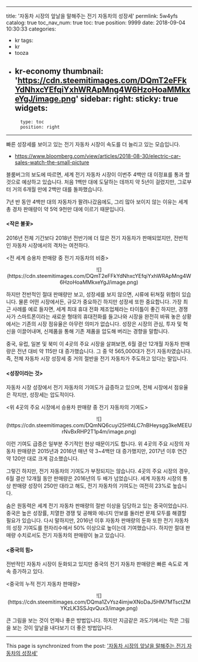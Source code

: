 
---
title: '자동차 시장의 앞날을 말해주는 전기 자동차의 성장세'
permlink: 5w4yfs
catalog: true
toc_nav_num: true
toc: true
position: 9999
date: 2018-09-04 10:30:33
categories:
- kr
tags:
- kr
- tooza
- kr-economy
thumbnail: 'https://cdn.steemitimages.com/DQmT2eFFkYdNhxcYEfqiYxhWRApMng4W6HzoHoaMMkxeYgJ/image.png'
sidebar:
    right:
        sticky: true
widgets:
    -
        type: toc
        position: right
---


빠른 성장세를 보이고 있는 전기 자동차 시장이 속도를 더 늘리고 있는 모습입니다.

- https://www.bloomberg.com/view/articles/2018-08-30/electric-car-sales-watch-the-small-picture

블룸버그의 보도에 따르면, 세계 전기 자동차 시장이 이번주 4백만 대 이정표를 통과 할 것으로 예상하고 있습니다. 처음 1백만 대에 도달하는 데까지 약 5년이 걸렸지만, 그로부터 거의 6개월 만에 2백만 대를 돌파했습니다. 

7년 반 동안 4백만 대의 자동차가 팔려나갔음에도, 그리 많아 보이지 않는 이유는 세계 총 경차 판매량이 약 5억 9천만 대에 이르기 때문입니다.

#### <작은 불꽃>
2016년 전체 기간보다 2018년 전반기에 더 많은 전기 자동차가 판매되었지만, 전반적인 자동차 시장에서의 격차는 여전하다.

<전 세계 승용차 판매량 중 전기 자동차의 비중>
<center>
![](https://cdn.steemitimages.com/DQmT2eFFkYdNhxcYEfqiYxhWRApMng4W6HzoHoaMMkxeYgJ/image.png)
</center>

하지만 전반적인 절대 판매량만 보고, 성장세를 보지 않으면, 시류에 뒤쳐질 위험이 있습니다. 물론 어떤 시장에서든, 규모가 중요하긴 하지만 성장세 또한 중요합니다. 가장 최근 사례를 예로 들자면, 세계 최대 휴대 전화 제조업체라는 타이틀이 좋긴 하지만, 경쟁사가 스마트폰이라는 새로운 형태의 휴대전화를 들고나와 시장을 완전히 바꿔 놓은 상황에서는 기존의 시장 점유율은 아무런 의미가 없습니다. 성장은 시장의 관심, 투자 및 혁신을 이끌어내며, 신제품을 통해 기존 제품을 압도해 버리는 경향을 말합니다.

중국, 유럽, 일본 및 북미 이 4곳의 주요 시장을 살펴보면, 6월 결산 12개월 자동차 판매량은 전년 대비 약 115만 대 증가했습니다. 그 중 약 565,000대가 전기 자동차였습니다. 즉, 전체 자동차 시장 성장세 중 거의 절반을 전기 자동차가 주도하고 있다는 말입니다. 

#### <성장이라는 것>
자동차 시장 성장에서 전기 자동차의 기여도가 급증하고 있으며,  전체 시장에서 점유율은 작지만, 성장세는 압도적이다. 

<위 4곳의 주요 시장에서 승용차 판매량 중 전기 자동차의 기여도>
<center>
![](https://cdn.steemitimages.com/DQmNQ6cuyi25Hf4LC7nBHeysgg3keMEEUrNvBxRHP2T1p4m/image.png)
</center>

이런 기여도 급증은 일부분 주기적인 현상 때문이기도 합니다. 위 4곳의 주요 시장의 자동차 판매량은 2015년과 2016년 매년 약 3~4백만 대 증가했지만, 2017년 이후 연간 약 120만 대로 크게 감소했습니다.

그렇긴 하지만, 전기 자동차의 기여도가 부정되지는 않습니다. 4곳의  주요 시장의 경우, 6월 결산 12개월 동안 판매량은 2016년의 두 배가 넘었습니다. 세계 자동차 시장의 통상 판매량 성장이 250만 대라고 해도, 전기 자동차의 기여도는 여전히 23%로 높습니다. 

숨은 원동력은 세계 전기 자동차 판매량의 절반 이상을 담당하고 있는 중국이었습니다. 중국은 높은 성장률, 치열한 경쟁 및 공해와 에너지 안보를 둘러싼 문제 모두를 해결할 필요가 있습니다. 다시 말하지만, 2016년 이후 자동차 판매량의 둔화 또한 전기 자동차의 성장 기여도를 한자리수에서 50% 이상으로 높이는데 기여했습니다. 하지만 절대 판매량 수치로서도 전기 자동차의 판매량이 늘고 있습니다. 

#### <중국의 힘>
전반적인 자동차 시장이 둔화되고 있지만 중국의 전기 자동차 판매량은 빠른 속도로 계속 증가하고 있다.

<중국의 누적 전기 자동차 판매량>
<center>
![](https://cdn.steemitimages.com/DQma1ZvYsz4imjwXNoDaJ5HM7MTsctZMYKzLK3SSJqvQux3/image.png)
</center>

큰 그림을 보는 것이 언제나 좋은 방법입니다. 하지만 지금같은 과도기에서는 작은 그림을 보는 것이 앞날을 내다보기 더 좋은 방법입니다.

- - -

This page is synchronized from the post: ['자동차 시장의 앞날을 말해주는 전기 자동차의 성장세'](https://steemit.com/@pius.pius/5w4yfs)
